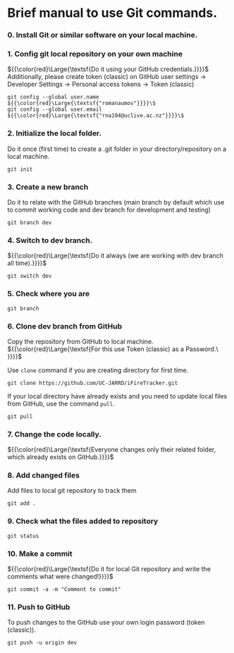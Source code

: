 ﻿# **Brief manual to use Git commands.**


### **0. Install Git or similar software on your local machine.**

### **1. Config git local repository on your own machine** 

${{\color{red}\Large{\textsf{Do it using your GitHub credentials.}}}}\$
Additionally, please create token (classic) on GitHub user settings -> Developer Settings -> Personal access tokens -> Token (classic) 

```
git config --global user.name ${{\color{red}\Large{\textsf{"romanaumov"}}}}\$
git config --global user.email ${{\color{red}\Large{\textsf{"rna104@uclive.ac.nz"}}}}\$
```

### **2. Initialize the local folder.** 

Do it once (first time) to create a .git folder in your directory/repository on a local machine.

```
git init
```

### **3. Create a new branch** 

Do it to relate with the GitHub branches (main branch by default which use to commit working code and dev branch for development and testing)

```
git branch dev
```

### **4. Switch to dev branch.** 

${{\color{red}\Large{\textsf{Do it always (we are working with dev branch all time).}}}}\$

```
git switch dev
```

### **5. Check where you are**

```
git branch
```

### **6. Clone dev branch from GitHub** 

Copy the repository from GitHub to local machine. ${{\color{red}\Large{\textsf{For this use Token (classic) as a Password.\ \}}}}\$

Use `clone` command if you are creating directory for first time.
```
git clone https://github.com/UC-JARRD/iFireTracker.git
```

If your local directory have already exists and you need to update local files from GitHub, use the command `pull`.
```
git pull
```

### **7. Change the code locally.** 

${{\color{red}\Large{\textsf{Everyone changes only their related folder, which already exists on GitHub.}}}}\$

### **8. Add changed files** 

Add files to local git repository to track them

```
git add .
```

### **9. Check what the files added to repository**

```
git status
```

### **10. Make a commit** 

${{\color{red}\Large{\textsf{Do it for local Git repository and write the comments what were changed!}}}}\$

```
git commit -a -m "Comment to commit"
```

### **11. Push to GitHub** 

To push changes to the GitHub use your own login password (token (classic)).

```
git push -u origin dev
```

